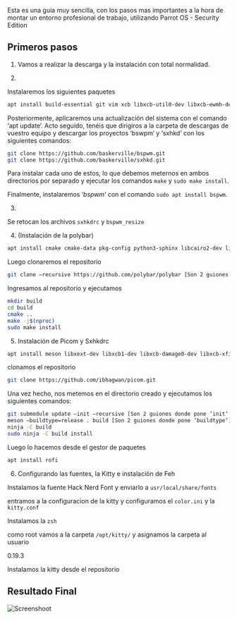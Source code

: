 Esta es una guia muy sencilla, con los pasos mas importantes a la hora de montar un entorno profesional de trabajo, utilizando Parrot OS - Security Edition

## Primeros pasos

1.  Vamos a realizar la descarga y la instalación con total normalidad.

2.

Instalaremos los siguientes paquetes
```bash
apt install build-essential git vim xcb libxcb-util0-dev libxcb-ewmh-dev libxcb-randr0-dev libxcb-icccm4-dev libxcb-keysyms1-dev libxcb-xinerama0-dev libasound2-dev libxcb-xtest0-dev libxcb-shape0-dev
```

Posteriormente, aplicaremos una actualización del sistema con el comando ‘apt update‘. Acto seguido, tenéis que dirigiros a la carpeta de descargas de vuestro equipo y descargar los proyectos ‘bswpm‘ y ‘sxhkd‘ con los siguientes comandos:

```bash
git clone https://github.com/baskerville/bspwm.git
git clone https://github.com/baskerville/sxhkd.git
```

Para instalar cada uno de estos, lo que debemos meternos en ambos directorios por separado y ejecutar los comandos `make` y `sudo make install`.

Finalmente, instalaremos ‘*bspwm*‘ con el comando `sudo apt install bspwm`.
  
3. 

Se retocan los archivos `sxhkdrc` y `bspwm_resize`

4. (Instalación de la polybar)

```bash
apt install cmake cmake-data pkg-config python3-sphinx libcairo2-dev libxcb1-dev libxcb-util0-dev libxcb-randr0-dev libxcb-composite0-dev python3-xcbgen xcb-proto libxcb-image0-dev libxcb-ewmh-dev libxcb-icccm4-dev libxcb-xkb-dev libxcb-xrm-dev libxcb-cursor-dev libasound2-dev libpulse-dev libjsoncpp-dev libmpdclient-dev libuv1-dev libnl-genl-3-dev
```

Luego clonaremos el repositorio

```bash
git clone –recursive https://github.com/polybar/polybar [Son 2 guiones donde pone ‘recursive‘]

```

Ingresamos al repositorio y ejecutamos

```bash
mkdir build
cd build
cmake ..
make -j$(nproc)
sudo make install
```

5. Instalación de Picom y Sxhkdrc

```bash
apt install meson libxext-dev libxcb1-dev libxcb-damage0-dev libxcb-xfixes0-dev libxcb-shape0-dev libxcb-render-util0-dev libxcb-render0-dev libxcb-composite0-dev libxcb-image0-dev libxcb-present-dev libxcb-xinerama0-dev libpixman-1-dev libdbus-1-dev libconfig-dev libgl1-mesa-dev libpcre2-dev libevdev-dev uthash-dev libev-dev libx11-xcb-dev libxcb-glx0-dev

```

clonamos el repositorio

```bash
git clone https://github.com/ibhagwan/picom.git
```

Una vez hecho, nos metemos en el directorio creado y ejecutamos los siguientes comandos:
```bash
git submodule update –init –recursive [Son 2 guiones donde pone ‘init‘ y ‘recursive‘]
meson –buildtype=release . build [Son 2 guiones donde pone ‘buildtype‘] 
ninja -C build
sudo ninja -C build install
```

Luego lo hacemos desde el gestor de paquetes
```bash
apt install rofi
```

6. Configurando las fuentes, la Kitty e instalación de Feh

Instalamos la fuente Hack Nerd Font y enviarlo a `usr/local/share/fonts`

entramos a la configuracion de la kitty y configuramos el `color.ini` y la `kitty.conf`

Instalamos la `zsh`

como root vamos a la carpeta `/opt/kitty/` y asignamos la carpeta al usuario

0.19.3

Instalamos la kitty desde el repositorio 




## Resultado Final

![Screenshoot](/img/screenshoot.png)